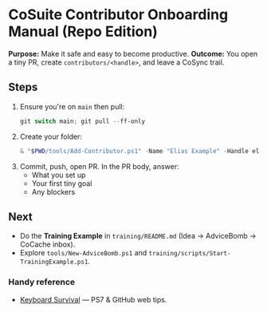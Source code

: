# CoSuite Contributor Onboarding Manual (Repo Edition)

**Purpose:** Make it safe and easy to become productive.
**Outcome:** You open a tiny PR, create `contributors/<handle>`, and leave a CoSync trail.

## Steps
1. Ensure you're on `main` then pull:
   ```ps1
   git switch main; git pull --ff-only
   ```
2. Create your folder:
   ```ps1
   & "$PWD/tools/Add-Contributor.ps1" -Name "Elias Example" -Handle elias
   ```
3. Commit, push, open PR. In the PR body, answer:
   - What you set up
   - Your first tiny goal
   - Any blockers

## Next
- Do the **Training Example** in `training/README.md` (Idea → AdviceBomb → CoCache inbox).
- Explore `tools/New-AdviceBomb.ps1` and `training/scripts/Start-TrainingExample.ps1`.

### Handy reference
- [Keyboard Survival](../docs/KEYBOARD_SURVIVAL.md) — PS7 & GitHub web tips.
